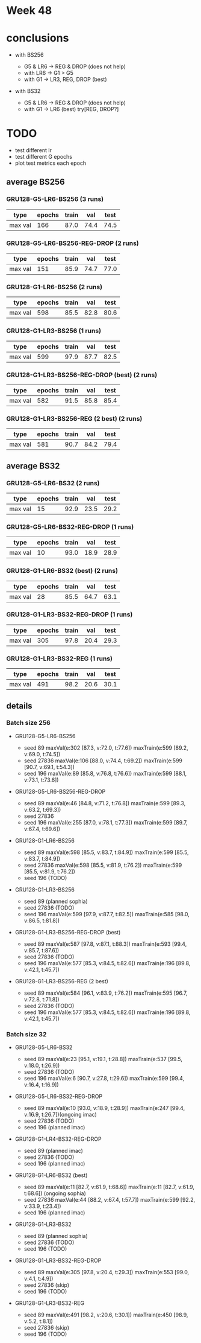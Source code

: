 # Week 48

# conclusions
- with BS256
  - G5 & LR6 -> REG & DROP (does not help)
  - with LR6 -> G1 > G5
  - with G1 -> LR3, REG, DROP (best)

- with BS32
  - G5 & LR6 -> REG & DROP (does not help)
  - with G1 -> LR6 (best) try[REG, DROP?]

# TODO
- test different lr
- test different G epochs
- plot test metrics each epoch

## average BS256

### GRU128-G5-LR6-BS256 (3 runs)
| type | epochs | train | val | test |
| --- | --- | --- | --- | --- |
| max val | 166 | 87.0 | 74.4 | 74.5 |

### GRU128-G5-LR6-BS256-REG-DROP (2 runs)
| type | epochs | train | val | test |
| --- | --- | --- | --- | --- |
| max val | 151 | 85.9 | 74.7 | 77.0 |

### GRU128-G1-LR6-BS256 (2 runs)
| type | epochs | train | val | test |
| --- | --- | --- | --- | --- |
| max val | 598 | 85.5 | 82.8 | 80.6 |

### GRU128-G1-LR3-BS256 (1 runs)
| type | epochs | train | val | test |
| --- | --- | --- | --- | --- |
| max val | 599 | 97.9 | 87.7 | 82.5 |

### GRU128-G1-LR3-BS256-REG-DROP (best) (2 runs)
| type | epochs | train | val | test |
| --- | --- | --- | --- | --- |
| max val | 582 | 91.5 | 85.8 | 85.4 |

### GRU128-G1-LR3-BS256-REG (2 best) (2 runs)
| type | epochs | train | val | test |
| --- | --- | --- | --- | --- |
| max val | 581 | 90.7 | 84.2 | 79.4 |

## average BS32

### GRU128-G5-LR6-BS32 (2 runs)
| type | epochs | train | val | test |
| --- | --- | --- | --- | --- |
| max val | 15 | 92.9 | 23.5 | 29.2 |

### GRU128-G5-LR6-BS32-REG-DROP (1 runs)
| type | epochs | train | val | test |
| --- | --- | --- | --- | --- |
| max val | 10 | 93.0 | 18.9 | 28.9 |

### GRU128-G1-LR6-BS32 (best) (2 runs)
| type | epochs | train | val | test |
| --- | --- | --- | --- | --- |
| max val | 28 | 85.5 | 64.7 | 63.1 |

### GRU128-G1-LR3-BS32-REG-DROP (1 runs)
| type | epochs | train | val | test |
| --- | --- | --- | --- | --- |
| max val | 305 | 97.8 | 20.4 | 29.3 |

### GRU128-G1-LR3-BS32-REG (1 runs)
| type | epochs | train | val | test |
| --- | --- | --- | --- | --- |
| max val | 491 | 98.2 | 20.6 | 30.1 |

## details

### Batch size 256

- GRU128-G5-LR6-BS256
  - seed 89     maxVal(e:302 [87.3, v:72.0, t:77.6])  maxTrain(e:599 [89.2, v:69.0, t:74.5])
  - seed 27836  maxVal(e:106 [88.0, v:74.4, t:69.2])  maxTrain(e:599 [90.7, v:69.1, t:54.3])
  - seed 196    maxVal(e:89 [85.8, v:76.8, t:76.6])   maxTrain(e:599 [88.1, v:73.1, t:73.6])

- GRU128-G5-LR6-BS256-REG-DROP
  - seed 89     maxVal(e:46 [84.8, v:71.2, t:76.8])   maxTrain(e:599 [89.3, v:63.2, t:69.3])
  - seed 27836  
  - seed 196    maxVal(e:255 [87.0, v:78.1, t:77.3])  maxTrain(e:599 [89.7, v:67.4, t:69.6])

- GRU128-G1-LR6-BS256
  - seed 89     maxVal(e:598 [85.5, v:83.7, t:84.9])  maxTrain(e:599 [85.5, v:83.7, t:84.9])
  - seed 27836  maxVal(e:598 [85.5, v:81.9, t:76.2])  maxTrain(e:599 [85.5, v:81.9, t:76.2])
  - seed 196 (TODO)

- GRU128-G1-LR3-BS256
  - seed 89 (planned sophia)
  - seed 27836 (TODO)
  - seed 196    maxVal(e:599 [97.9, v:87.7, t:82.5])  maxTrain(e:585 [98.0, v:86.5, t:81.8])

- GRU128-G1-LR3-BS256-REG-DROP (best)
  - seed 89     maxVal(e:587 [97.8, v:87.1, t:88.3])  maxTrain(e:593 [99.4, v:85.7, t:87.6])
  - seed 27836 (TODO)
  - seed 196    maxVal(e:577 [85.3, v:84.5, t:82.6])  maxTrain(e:196 [89.8, v:42.1, t:45.7])

- GRU128-G1-LR3-BS256-REG (2 best)
  - seed 89     maxVal(e:584 [96.1, v:83.9, t:76.2])  maxTrain(e:595 [96.7, v:72.8, t:71.8])
  - seed 27836 (TODO)
  - seed 196    maxVal(e:577 [85.3, v:84.5, t:82.6])  maxTrain(e:196 [89.8, v:42.1, t:45.7])

### Batch size 32

- GRU128-G5-LR6-BS32
  - seed 89     maxVal(e:23 [95.1, v:19.1, t:28.8])   maxTrain(e:537 [99.5, v:18.0, t:26.9])
  - seed 27836 (TODO)
  - seed 196    maxVal(e:6 [90.7, v:27.8, t:29.6])    maxTrain(e:599 [99.4, v:16.4, t:16.9])

- GRU128-G5-LR6-BS32-REG-DROP
  - seed 89     maxVal(e:10 [93.0, v:18.9, t:28.9])   maxTrain(e:247 [99.4, v:16.9, t:26.7])(ongoing imac)
  - seed 27836 (TODO)
  - seed 196 (planned imac)

- GRU128-G1-LR4-BS32-REG-DROP
  - seed 89 (planned imac)
  - seed 27836 (TODO)
  - seed 196 (planned imac)

- GRU128-G1-LR6-BS32 (best)
  - seed 89 maxVal(e:11 [82.7, v:61.9, t:68.6])       maxTrain(e:11 [82.7, v:61.9, t:68.6]) (ongoing sophia)
  - seed 27836  maxVal(e:44 [88.2, v:67.4, t:57.7])   maxTrain(e:599 [92.2, v:33.9, t:23.4])
  - seed 196 (planned imac)

- GRU128-G1-LR3-BS32
  - seed 89 (planned sophia)
  - seed 27836 (TODO)
  - seed 196 (TODO)

- GRU128-G1-LR3-BS32-REG-DROP
  - seed 89     maxVal(e:305 [97.8, v:20.4, t:29.3])  maxTrain(e:553 [99.0, v:4.1, t:4.9])
  - seed 27836 (skip)
  - seed 196 (TODO)

- GRU128-G1-LR3-BS32-REG
  - seed 89     maxVal(e:491 [98.2, v:20.6, t:30.1])  maxTrain(e:450 [98.9, v:5.2, t:8.1])
  - seed 27836 (skip)
  - seed 196 (TODO)


